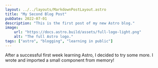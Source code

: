 ```yaml
---
layout: ../../layouts/MarkdownPostLayout.astro
title: "My Second Blog Post"
pubDate: 2022-07-01
description: "This is the first post of my new Astro blog."
image:
    url: "https://docs.astro.build/assets/full-logo-light.png"
    alt: "The full Astro logo."
tags: ["astro", "blogging", "learning in public"]
---
```


After a successful first week learning Astro, I decided to try some more. I wrote and imported a small component from memory!
